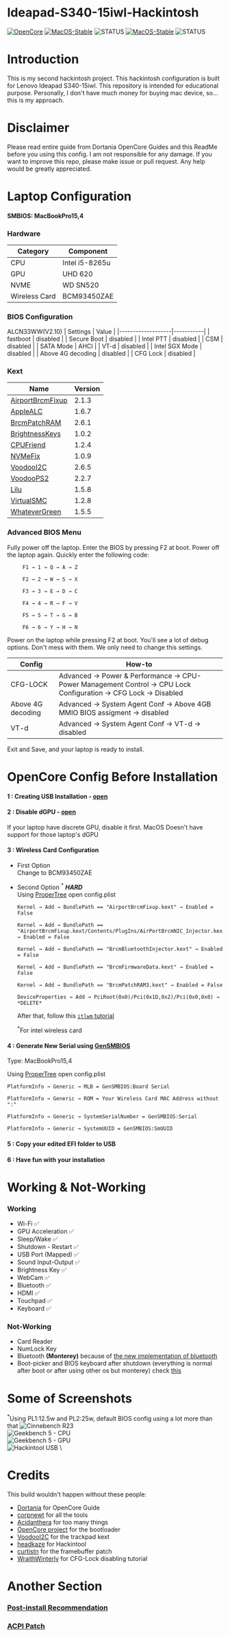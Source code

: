 # Ideapad-S340-15iwl-Hackintosh

[![OpenCore](https://img.shields.io/badge/OpenCore-v0.7.6-blue.svg)](https://github.com/acidanthera/OpenCorePkg)
[![MacOS-Stable](https://img.shields.io/badge/MacOS-11.6.2-brightgreen.svg)](https://www.apple.com/macos/)
![STATUS](https://img.shields.io/badge/STATUS-stable-brightgreen.svg)
[![MacOS-Stable](https://img.shields.io/badge/MacOS-12.1-blueviolet.svg)](https://www.apple.com/macos/)
![STATUS](https://img.shields.io/badge/STATUS-BETA-blueviolet.svg)


# Introduction
This is my second hackintosh project. This hackintosh configuration is built for Lenovo Ideapad S340-15iwl. This repository is intended for educational purpose. Personally, I don't have much money for buying mac device, so... this is my approach.

# Disclaimer
Please read entire guide from Dortania OpenCore Guides and this ReadMe before you using this config. I am not responsible for any damage. If you want to improve this repo, please make issue or pull request. Any help would be greatly appreciated.

# Laptop Configuration
#### SMBIOS: MacBookPro15,4
 ### Hardware
| Category      | Component        |
|---------------|------------------|
| CPU           | Intel i5-8265u   |
| GPU           | UHD 620          |
| NVME          | WD SN520         |
| Wireless Card | BCM93450ZAE      |
 
 ### BIOS Configuration
 ALCN33WW(V2.10)
| Settings          | Value     |
|-------------------|-----------|
| fastboot          | disabled  |
| Secure Boot       | disabled  |
| Intel PTT         | disabled  |
| CSM               | disabled  |
| SATA Mode         | AHCI      |
| VT-d              | disabled  |
| Intel SGX Mode    | disabled  |
| Above 4G decoding | disabled  |
| CFG Lock          | disabled  |

 ### Kext
| Name          | Version    |
|-------------------|-----------|
| [AirportBrcmFixup](https://github.com/acidanthera/AirportBrcmFixup)          | 2.1.3  |
| [AppleALC](https://github.com/acidanthera/AppleALC)       | 1.6.7  |
| [BrcmPatchRAM](https://github.com/acidanthera/BrcmPatchRAM) | 2.6.1
| [BrightnessKeys](https://github.com/acidanthera/BrightnessKeys) | 1.0.2
| [CPUFriend](https://github.com/acidanthera/CPUFriend) | 1.2.4
| [NVMeFix](https://github.com/acidanthera/NVMeFix) | 1.0.9
| [VoodooI2C](https://github.com/VoodooI2C/VoodooI2C) | 2.6.5
| [VoodooPS2](https://github.com/acidanthera/VoodooPS2) | 2.2.7
| [Lilu](https://github.com/acidanthera/Lilu)               | 1.5.8  |
| [VirtualSMC](https://github.com/acidanthera/VirtualSMC)| 1.2.8 |
| [WhateverGreen](https://github.com/acidanthera/WhateverGreen) | 1.5.5 |


### Advanced BIOS Menu

Fully power off the laptop. Enter the BIOS by pressing F2 at boot. Power off the laptop again. Quickly enter the following code:
```
     F1 → 1 → Q → A → Z
     
     F2 → 2 → W → S → X
     
     F3 → 3 → E → D → C
     
     F4 → 4 → R → F → V
     
     F5 → 5 → T → G → B
     
     F6 → 6 → Y → H → N
```

Power on the laptop while pressing F2 at boot. You'll see a lot of debug options. Don't mess with them. We only need to change this settings. 

| Config            | How-to |
| ------------------|--------|
| CFG-LOCK          | Advanced → Power & Performance → CPU-Power Management Control → CPU Lock Configuration → CFG Lock → Disabled |
| Above 4G decoding | Advanced → System Agent Conf → Above 4GB MMIO BIOS assigment -> disabled |
| VT-d              | Advanced → System Agent Conf → VT-d → disabled |


Exit and Save, and your laptop is ready to install.

# OpenCore Config Before Installation
#### 1 : Creating USB Installation - [open](https://dortania.github.io/OpenCore-Install-Guide/installer-guide/)
#### 2 : Disable dGPU<sup></sup> - [open](https://dortania.github.io/OpenCore-Install-Guide/extras/spoof.html#windows-gpu-selection)
If your laptop have discrete GPU, disable it first. MacOS Doesn't have support for those laptop's dGPU
#### 3 : Wireless Card Configuration
- First Option \
  Change to BCM93450ZAE
- Second Option <sup>*</sup> __*HARD*__ \
  Using [ProperTree](https://github.com/corpnewt/ProperTree) open config.plist
  
  ```
  Kernel → Add → BundlePath == "AirportBrcmFixup.kext" → Enabled = False
  
  Kernel → Add → BundlePath == "AirportBrcmFixup.kext/Contents/PlugIns/AirPortBrcmNIC_Injector.kext" → Enabled = False
  
  Kernel → Add → BundlePath == "BrcmBluetoothInjector.kext" → Enabled = False
  
  Kernel → Add → BundlePath == "BrcmFirmwareData.kext" → Enabled = False
  
  Kernel → Add → BundlePath == "BrcmPatchRAM3.kext" → Enabled = False
  
  DeviceProperties → Add → PciRoot(0x0)/Pci(0x1D,0x2)/Pci(0x0,0x0) → *DELETE*
  ```
  After that, follow this [`itlwm` tutorial](https://openintelwireless.github.io/itlwm/)
  
  <sup>*</sup>For intel wireless card
#### 4 : Generate New Serial using [GenSMBIOS](https://github.com/corpnewt/GenSMBIOS)
Type: MacBookPro15,4

Using [ProperTree](https://github.com/corpnewt/ProperTree) open config.plist
  
  ```
  PlatformInfo → Generic → MLB = GenSMBIOS:Board Serial
  
  PlatformInfo → Generic → ROM = Your Wireless Card MAC Address without ":"
  
  PlatformInfo → Generic → SystemSerialNumber = GenSMBIOS:Serial
  
  PlatformInfo → Generic → SystemUUID = GenSMBIOS:SmUUID
  ```
#### 5 : Copy your edited EFI folder to USB 
#### 6 : Have fun with your installation
  

# Working & Not-Working
### Working
- Wi-Fi 	:white_check_mark:
- GPU Acceleration	:white_check_mark:
- Sleep/Wake	:white_check_mark:
- Shutdown - Restart	:white_check_mark:
- USB Port (Mapped)	:white_check_mark:
- Sound Input-Output	:white_check_mark:
- Brightness Key	:white_check_mark:
- WebCam 	:white_check_mark:
- Bluetooth :white_check_mark:
- HDMI :white_check_mark:
- Touchpad :white_check_mark:
- Keyboard :white_check_mark:



 
### Not-Working
- Card Reader 
- NumLock Key
- Bluetooth __(Monterey)__ because of [the new implementation of bluetooth](https://github.com/acidanthera/bugtracker/issues/1821)
- Boot-picker and BIOS keyboard after shutdown (everything is normal after boot or after using other os but monterey) check [this](https://github.com/acidanthera/bugtracker/issues/1895)
# Some of Screenshots
<sup>*</sup>Using PL1:12.5w and PL2:25w, default BIOS config using a lot more than that
![Cinnebench R23](https://i.ibb.co/rFTw1Sk/Screenshot-2021-08-12-at-13-43-35.png) \
![Geekbench 5 - CPU](https://user-images.githubusercontent.com/33412865/131515136-832718ea-4077-48df-b9a8-ad5fb24a70b9.png) \
![Geekbench 5 - GPU](https://user-images.githubusercontent.com/33412865/131517289-ee3aabc8-9171-44f3-8824-d2a3037b5678.png) \
![Hackintool USB](https://user-images.githubusercontent.com/33412865/131515407-dd154eac-cbd7-4091-8451-c0732d6656db.png) \






# Credits
This build wouldn't happen without these people: 
- [Dortania](https://github.com/dortania) for OpenCore Guide
- [corpnewt](https://github.com/corpnewt) for all the tools
- [Acidanthera](https://github.com/acidanthera) for too many things
- [OpenCore project](https://github.com/OpenCorePkg) for the bootloader
- [VoodooI2C](https://github.com/VoodooI2C/VoodooI2C) for the trackpad kext
- [headkaze](https://github.com/headkaze) for Hackintool 
- [curtistn](https://www.tonymacx86.com/threads/guide-lenovo-ideapad-s340-laptop-on-catalina.288003/page-53#post-2209713) for the framebuffer patch
- [WraithWinterly](https://github.com/WraithWinterly) for CFG-Lock disabling tutorial

# Another Section
### [Post-install Recommendation](https://github.com/RieGan/Ideapad-S340-15iwl-Hackintosh/blob/master/recommendation.md)
### [ACPI Patch](https://github.com/RieGan/Ideapad-S340-15iwl-Hackintosh/blob/master/ACPI.md)

